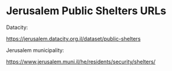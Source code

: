 # Jerusalem Public Shelters URLs

Datacity:

https://jerusalem.datacity.org.il/dataset/public-shelters

Jerusalem municipality:

https://www.jerusalem.muni.il/he/residents/security/shelters/